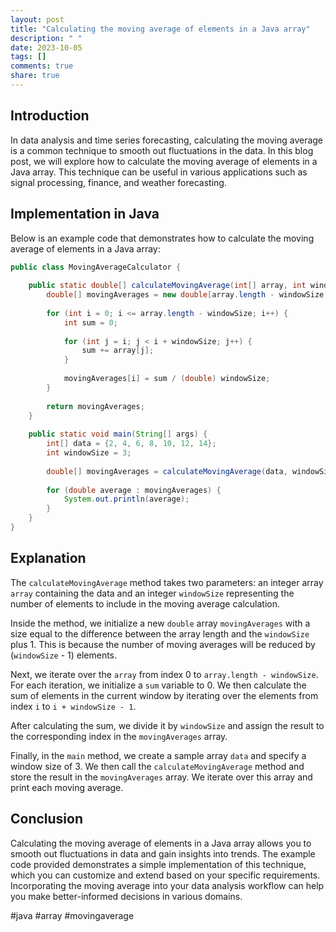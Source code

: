 ```yaml
---
layout: post
title: "Calculating the moving average of elements in a Java array"
description: " "
date: 2023-10-05
tags: []
comments: true
share: true
---
```


## Introduction ##
In data analysis and time series forecasting, calculating the moving average is a common technique to smooth out fluctuations in the data. In this blog post, we will explore how to calculate the moving average of elements in a Java array. This technique can be useful in various applications such as signal processing, finance, and weather forecasting.

## Implementation in Java ##
Below is an example code that demonstrates how to calculate the moving average of elements in a Java array:

```java
public class MovingAverageCalculator {
    
    public static double[] calculateMovingAverage(int[] array, int windowSize) {
        double[] movingAverages = new double[array.length - windowSize + 1];
        
        for (int i = 0; i <= array.length - windowSize; i++) {
            int sum = 0;
            
            for (int j = i; j < i + windowSize; j++) {
                sum += array[j];
            }
            
            movingAverages[i] = sum / (double) windowSize;
        }
        
        return movingAverages;
    }
    
    public static void main(String[] args) {
        int[] data = {2, 4, 6, 8, 10, 12, 14};
        int windowSize = 3;
        
        double[] movingAverages = calculateMovingAverage(data, windowSize);
        
        for (double average : movingAverages) {
            System.out.println(average);
        }
    }
}
```

## Explanation ##
The `calculateMovingAverage` method takes two parameters: an integer array `array` containing the data and an integer `windowSize` representing the number of elements to include in the moving average calculation.

Inside the method, we initialize a new `double` array `movingAverages` with a size equal to the difference between the array length and the `windowSize` plus 1. This is because the number of moving averages will be reduced by (`windowSize` - 1) elements.

Next, we iterate over the `array` from index 0 to `array.length - windowSize`. For each iteration, we initialize a `sum` variable to 0. We then calculate the sum of elements in the current window by iterating over the elements from index `i` to `i + windowSize - 1`.

After calculating the sum, we divide it by `windowSize` and assign the result to the corresponding index in the `movingAverages` array.

Finally, in the `main` method, we create a sample array `data` and specify a window size of 3. We then call the `calculateMovingAverage` method and store the result in the `movingAverages` array. We iterate over this array and print each moving average.

## Conclusion ##
Calculating the moving average of elements in a Java array allows you to smooth out fluctuations in data and gain insights into trends. The example code provided demonstrates a simple implementation of this technique, which you can customize and extend based on your specific requirements. Incorporating the moving average into your data analysis workflow can help you make better-informed decisions in various domains.

#java #array #movingaverage